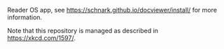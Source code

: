 Reader OS app, see https://schnark.github.io/docviewer/install/ for more information.

Note that this repository is managed as described in https://xkcd.com/1597/.

